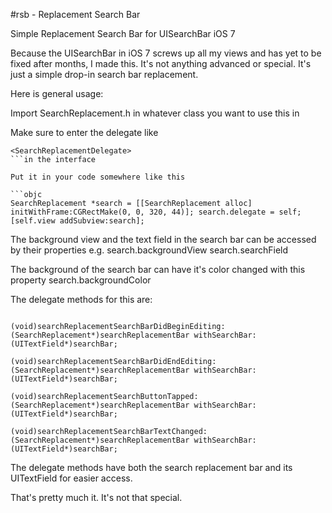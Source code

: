 #rsb - Replacement Search Bar

Simple Replacement Search Bar for UISearchBar iOS 7

Because the UISearchBar in iOS 7 screws up all my views and has yet to be fixed after months, I made this. It's not anything advanced or special. It's just a simple drop-in search bar replacement.

Here is general usage:

Import SearchReplacement.h in whatever class you want to use this in

Make sure to enter the delegate like 
```objc
<SearchReplacementDelegate>
```in the interface

Put it in your code somewhere like this 

```objc
SearchReplacement *search = [[SearchReplacement alloc] initWithFrame:CGRectMake(0, 0, 320, 44)]; search.delegate = self; [self.view addSubview:search];
```

The background view and the text field in the search bar can be accessed by their properties e.g. search.backgroundView search.searchField

The background of the search bar can have it's color changed with this property search.backgroundColor

The delegate methods for this are:

```objc

(void)searchReplacementSearchBarDidBeginEditing:(SearchReplacement*)searchReplacementBar withSearchBar:(UITextField*)searchBar;

(void)searchReplacementSearchBarDidEndEditing:(SearchReplacement*)searchReplacementBar withSearchBar:(UITextField*)searchBar;

(void)searchReplacementSearchButtonTapped:(SearchReplacement*)searchReplacementBar withSearchBar:(UITextField*)searchBar;

(void)searchReplacementSearchBarTextChanged:(SearchReplacement*)searchReplacementBar withSearchBar:(UITextField*)searchBar;

```

The delegate methods have both the search replacement bar and its UITextField for easier access.

That's pretty much it. It's not that special.

